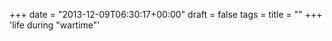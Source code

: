 +++
date = "2013-12-09T06:30:17+00:00"
draft = false
tags = 
title = ""
+++
&#x27;life during &quot;wartime&quot;'